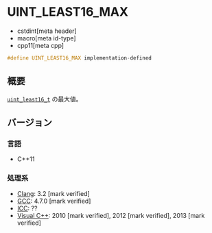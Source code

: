 # UINT_LEAST16_MAX
* cstdint[meta header]
* macro[meta id-type]
* cpp11[meta cpp]

```cpp
#define UINT_LEAST16_MAX implementation-defined
```

## 概要
[`uint_least16_t`](uint_least16_t.md) の最大値。

## バージョン
### 言語
- C++11

### 処理系
- [Clang](/implementation.md#clang): 3.2 [mark verified]
- [GCC](/implementation.md#gcc): 4.7.0 [mark verified]
- [ICC](/implementation.md#icc): ??
- [Visual C++](/implementation.md#visual_cpp): 2010 [mark verified], 2012 [mark verified], 2013 [mark verified]
